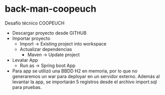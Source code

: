 # back-man-coopeuch
Desafío técnico COOPEUCH

- Descargar proyecto desde GITHUB
- Importar proyecto 
   - Import -> Existing project into workspace
   - Actualizar dependencias 
      - Maven -> Update project
- Levatar App
   - Run as -> Spring boot App
- Para app se utilizó una BBDD H2 en memoria, por lo que no generaremos un war para deployar en un servidor externo.
  Además al levantar la app, se importarán 5 registros desde el archivo import.sql para pruebas.

